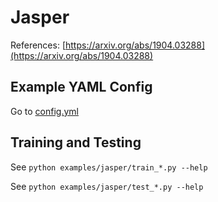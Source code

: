 # Jasper

References: [https://arxiv.org/abs/1904.03288](https://arxiv.org/abs/1904.03288)

## Example YAML Config

Go to [config.yml](./config.yml)

## Training and Testing

See `python examples/jasper/train_*.py --help`

See `python examples/jasper/test_*.py --help`
